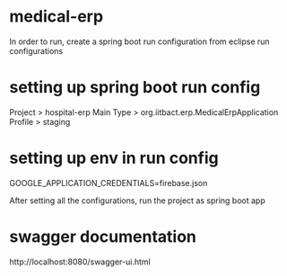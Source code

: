 # medical-erp

In order to run, create a spring boot run configuration from eclipse run configurations

# setting up spring boot run config
Project > hospital-erp
Main Type > org.iitbact.erp.MedicalErpApplication
Profile > staging

# setting up env in run config
GOOGLE_APPLICATION_CREDENTIALS=firebase.json

After setting all the configurations, run the project as spring boot app

# swagger documentation
http://localhost:8080/swagger-ui.html


